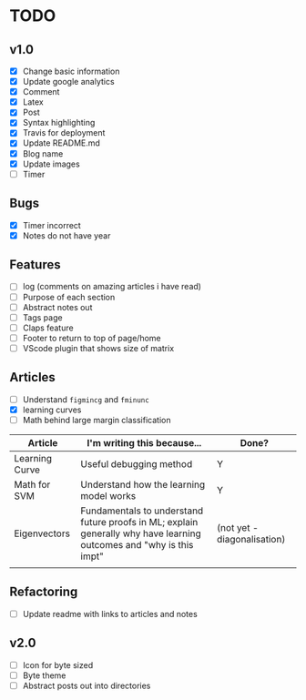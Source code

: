 # TODO

## v1.0

- [x] Change basic information
- [x] Update google analytics
- [x] Comment
- [x] Latex
- [x] Post
- [x] Syntax highlighting
- [x] Travis for deployment
- [x] Update README.md
- [x] Blog name
- [x] Update images
- [ ] Timer

## Bugs
- [x] Timer incorrect
- [x] Notes do not have year

## Features

- [ ] log (comments on amazing articles i have read)
- [ ] Purpose of each section
- [ ] Abstract notes out
- [ ] Tags page
- [ ] Claps feature
- [ ] Footer to return to top of page/home
- [ ] VScode plugin that shows size of matrix

## Articles
- [ ] Understand `figmincg` and `fminunc`
- [x] learning curves
- [ ] Math behind large margin classification

|Article   |I'm writing this because...   |Done?   |
|---|---|---|
|Learning Curve|Useful debugging method|Y |
|Math for SVM|Understand how the learning model works   |Y   |
|Eigenvectors   |Fundamentals to understand future proofs in ML; explain generally why have learning outcomes and "why is this impt"   |(not yet - diagonalisation)   |
|   |   |   |

## Refactoring
- [ ] Update readme with links to articles and notes

## v2.0

- [ ] Icon for byte sized
- [ ] Byte theme
- [ ] Abstract posts out into directories
